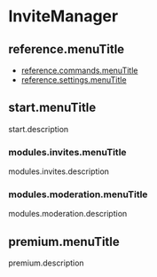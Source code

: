 # InviteManager

## reference.menuTitle

- [reference.commands.menuTitle](/bg/reference.url/reference.commands.url.md)
- [reference.settings.menuTitle](/bg/reference.url/reference.settings.url.md)

## start.menuTitle

start.description

### modules.invites.menuTitle

modules.invites.description

### modules.moderation.menuTitle

modules.moderation.description

## premium.menuTitle

premium.description
